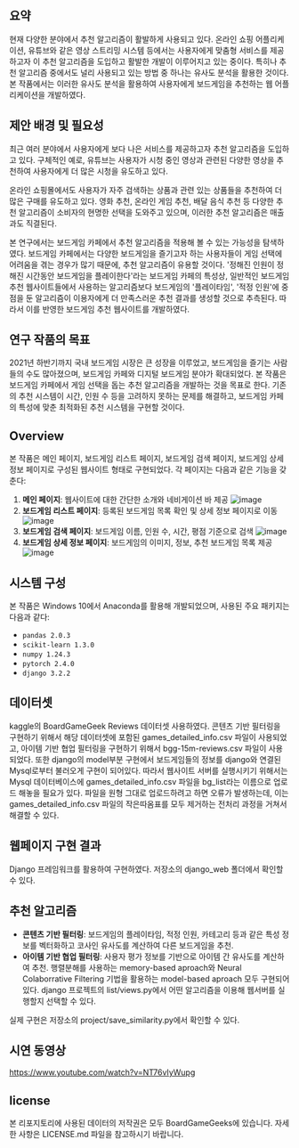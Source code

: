 ## 요약

현재 다양한 분야에서 추천 알고리즘이 활발하게 사용되고 있다. 온라인 쇼핑 어플리케이션, 유튜브와 같은 영상 스트리밍 시스템 등에서는 사용자에게 맞춤형 서비스를 제공하고자 이 추천 알고리즘을 도입하고 활발한 개발이 이루어지고 있는 중이다. 특히나 추천 알고리즘 중에서도 널리 사용되고 있는 방법 중 하나는 유사도 분석을 활용한 것이다. 본 작품에서는 이러한 유사도 분석을 활용하여 사용자에게 보드게임을 추천하는 웹 어플리케이션을 개발하였다.

## 제안 배경 및 필요성

최근 여러 분야에서 사용자에게 보다 나은 서비스를 제공하고자 추천 알고리즘을 도입하고 있다. 구체적인 예로, 유튜브는 사용자가 시청 중인 영상과 관련된 다양한 영상을 추천하여 사용자에게 더 많은 시청을 유도하고 있다.

온라인 쇼핑몰에서도 사용자가 자주 검색하는 상품과 관련 있는 상품들을 추천하여 더 많은 구매를 유도하고 있다. 영화 추천, 온라인 게임 추천, 배달 음식 추천 등 다양한 추천 알고리즘이 소비자의 현명한 선택을 도와주고 있으며, 이러한 추천 알고리즘은 매출과도 직결된다.

본 연구에서는 보드게임 카페에서 추천 알고리즘을 적용해 볼 수 있는 가능성을 탐색하였다. 보드게임 카페에서는 다양한 보드게임을 즐기고자 하는 사용자들이 게임 선택에 어려움을 겪는 경우가 많기 때문에, 추천 알고리즘이 유용할 것이다. '정해진 인원이 정해진 시간동안 보드게임을 플레이한다'라는 보드게임 카페의 특성상, 일반적인 보드게임 추천 웹사이트들에서 사용하는 알고리즘보다 보드게임의 '플레이타임', '적정 인원'에 중점을 둔 알고리즘이 이용자에게 더 만족스러운 추천 결과를 생성할 것으로 추측된다. 따라서 이를 반영한 보드게임 추천 웹사이트를 개발하였다.

## 연구 작품의 목표

2021년 하반기까지 국내 보드게임 시장은 큰 성장을 이루었고, 보드게임을 즐기는 사람들의 수도 많아졌으며, 보드게임 카페와 디지털 보드게임 분야가 확대되었다. 본 작품은 보드게임 카페에서 게임 선택을 돕는 추천 알고리즘을 개발하는 것을 목표로 한다. 기존의 추천 시스템이 시간, 인원 수 등을 고려하지 못하는 문제를 해결하고, 보드게임 카페의 특성에 맞춘 최적화된 추천 시스템을 구현할 것이다.

## Overview

본 작품은 메인 페이지, 보드게임 리스트 페이지, 보드게임 검색 페이지, 보드게임 상세 정보 페이지로 구성된 웹사이트 형태로 구현되었다. 각 페이지는 다음과 같은 기능을 갖춘다:

1. **메인 페이지**: 웹사이트에 대한 간단한 소개와 네비게이션 바 제공
![image](https://github.com/user-attachments/assets/81482fc1-7c5a-41f1-a905-29b62153fe24)
2. **보드게임 리스트 페이지**: 등록된 보드게임 목록 확인 및 상세 정보 페이지로 이동
![image](https://github.com/user-attachments/assets/b92edfcc-3b79-4a78-9147-49835b948db9)
3. **보드게임 검색 페이지**: 보드게임 이름, 인원 수, 시간, 평점 기준으로 검색
![image](https://github.com/user-attachments/assets/1af859f3-00f8-41ec-aa23-abce13946451)
4. **보드게임 상세 정보 페이지**: 보드게임의 이미지, 정보, 추천 보드게임 목록 제공
![image](https://github.com/user-attachments/assets/1bef61b7-d4c7-49ca-bf6b-e9bb87724d23)

## 시스템 구성

본 작품은 Windows 10에서 Anaconda를 활용해 개발되었으며, 사용된 주요 패키지는 다음과 같다:

- `pandas 2.0.3`
- `scikit-learn 1.3.0`
- `numpy 1.24.3`
- `pytorch 2.4.0`
- `django 3.2.2`

## 데이터셋

kaggle의  BoardGameGeek Reviews 데이터셋 사용하였다. 콘텐츠 기반 필터링을 구현하기 위해서 해당 데이터셋에 포함된 games_detailed_info.csv 파일이 사용되었고, 아이템 기반 협업 필터링을 구현하기 위해서 bgg-15m-reviews.csv 파일이 사용되었다. 또한 django의 model부분 구현에서 보드게임들의 정보를 django와 연결된 Mysql로부터 불러오게 구현이 되어있다. 따라서 웹사이트 서버를 실행시키기 위해서는 Mysql 데이터베이스에 games_detailed_info.csv 파일을 bg_list라는 이름으로 업로드 해놓을 필요가 있다. 파일을 원형 그대로 업로드하려고 하면 오류가 발생하는데, 이는 games_detailed_info.csv 파일의 작은따옴표를 모두 제거하는 전처리 과정을 거쳐서 해결할 수 있다.

## 웹페이지 구현 결과

Django 프레임워크를 활용하여 구현하였다. 저장소의 django_web 폴더에서 확인할 수 있다.

## 추천 알고리즘

- **콘텐츠 기반 필터링**: 보드게임의 플레이타임, 적정 인원, 카테고리 등과 같은 특성 정보를 벡터화하고 코사인 유사도를 계산하여 다른 보드게임을 추천.
- **아이템 기반 협업 필터링**: 사용자 평가 정보를 기반으로 아이템 간 유사도를 계산하여 추천. 행렬분해를 사용하는 memory-based aproach와 Neural Colaborrative Filtering 기법을 활용하는 model-based aproach 모두 구현되어 있다. django 프로젝트의 list/views.py에서 어떤 알고리즘을 이용해 웹서버를 실행할지 선택할 수 있다.

실제 구현은 저장소의 project/save_similarity.py에서 확인할 수 있다.

## 시연 동영상

https://www.youtube.com/watch?v=NT76vIyWupg

## license
본 리포지토리에 사용된 데이터의 저작권은 모두 BoardGameGeeks에 있습니다. 자세한 사항은 LICENSE.md 파일을 참고하시기 바랍니다.
